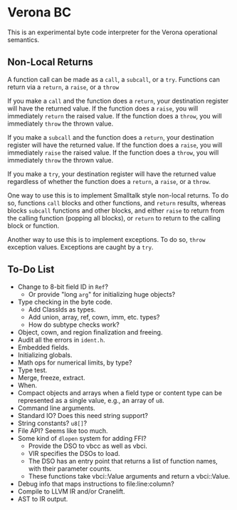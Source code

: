 # Verona BC

This is an experimental byte code interpreter for the Verona operational semantics.

## Non-Local Returns

A function call can be made as a `call`, a `subcall`, or a `try`. Functions can return via a `return`, a `raise`, or a `throw`

If you make a `call` and the function does a `return`, your destination register will have the returned value. If the function does a `raise`, you will immediately `return` the raised value. If the function does a `throw`, you will immediately `throw` the thrown value.

If you make a `subcall` and the function does a `return`, your destination register will have the returned value. If the function does a `raise`, you will immediately `raise` the raised value. If the function does a `throw`, you will immediately `throw` the thrown value.

If you make a `try`, your destination register will have the returned value regardless of whether the function does a `return`, a `raise`, or a `throw`.

One way to use this is to implement Smalltalk style non-local returns. To do so, functions `call` blocks and other functions, and `return` results, whereas blocks `subcall` functions and other blocks, and either `raise` to return from the calling function (popping all blocks), or `return` to return to the calling block or function.

Another way to use this is to implement exceptions. To do so, `throw` exception values. Exceptions are caught by a `try`.

## To-Do List

* Change to 8-bit field ID in `Ref`?
  * Or provide "long `arg`" for initializing huge objects?
* Type checking in the byte code.
  * Add ClassIds as types.
  * Add union, array, ref, cown, imm, etc. types?
  * How do subtype checks work?
* Object, cown, and region finalization and freeing.
* Audit all the errors in `ident.h`.
* Embedded fields.
* Initializing globals.
* Math ops for numerical limits, by type?
* Type test.
* Merge, freeze, extract.
* When.
* Compact objects and arrays when a field type or content type can be represented as a single value, e.g., an array of `u8`.
* Command line arguments.
* Standard IO? Does this need string support?
* String constants? `u8[]`?
* File API? Seems like too much.
* Some kind of `dlopen` system for adding FFI?
  * Provide the DSO to vbcc as well as vbci.
  * VIR specifies the DSOs to load.
  * The DSO has an entry point that returns a list of function names, with their parameter counts.
  * These functions take vbci::Value arguments and return a vbci::Value.
* Debug info that maps instructions to file:line:column?
* Compile to LLVM IR and/or Cranelift.
* AST to IR output.
